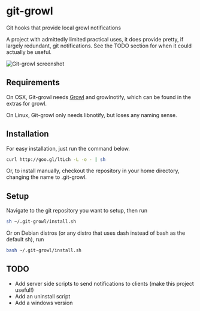 git-growl
=========

Git hooks that provide local growl notifications

A project with admittedly limited practical uses, it does provide pretty, if largely redundant, git notifications. See the TODO section for when it could actually be useful.

![Git-growl screenshot](http://hypnotictoast.com/images/git_growl_screenshot.png)

Requirements
------------
On OSX, Git-growl needs [Growl](http://growl.info/) and growlnotify, which can be found in the extras for growl.

On Linux, Git-growl only needs libnotify, but loses any naming sense.

Installation
------------
For easy installation, just run the command below.
```sh
curl http://goo.gl/ltLch -L -o - | sh
```

Or, to install manually, checkout the repository in your home directory, changing the name to .git-growl.

Setup
-----
Navigate to the git repository you want to setup, then run
```sh
sh ~/.git-growl/install.sh
```
Or on Debian distros (or any distro that uses dash instead of bash as the default sh), run
```sh
bash ~/.git-growl/install.sh
```

TODO
----
* Add server side scripts to send notifications to clients (make this project useful!)
* Add an uninstall script
* Add a windows version

